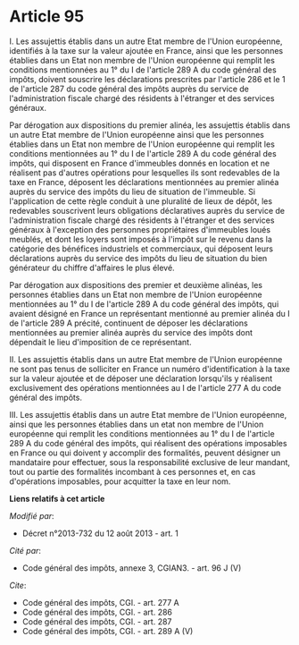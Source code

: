 # Article 95

I. Les assujettis établis dans un autre Etat membre de l'Union européenne, identifiés à la taxe sur la valeur ajoutée en
France, ainsi que les personnes établies dans un Etat non membre de l'Union européenne qui remplit les conditions mentionnées
au 1° du I de l'article 289 A du code général des impôts, doivent souscrire les déclarations prescrites par l'article 286 et
le 1 de l'article 287 du code général des impôts auprès du service de l'administration fiscale chargé des résidents à
l'étranger et des services généraux. 

Par dérogation aux dispositions du premier alinéa, les assujettis établis dans un autre Etat membre de l'Union européenne
ainsi que les personnes établies dans un Etat non membre de l'Union européenne qui remplit les conditions mentionnées au 1°
du I de l'article 289 A du code général des impôts, qui disposent en France d'immeubles donnés en location et ne réalisent
pas d'autres opérations pour lesquelles ils sont redevables de la taxe en France, déposent les déclarations mentionnées au
premier alinéa auprès du service des impôts du lieu de situation de l'immeuble. Si l'application de cette règle conduit à une
pluralité de lieux de dépôt, les redevables souscrivent leurs obligations déclaratives auprès du service de l'administration
fiscale chargé des résidents à l'étranger et des services généraux à l'exception des personnes propriétaires d'immeubles
loués meublés, et dont les loyers sont imposés à l'impôt sur le revenu dans la catégorie des bénéfices industriels et
commerciaux, qui déposent leurs déclarations auprès du service des impôts du lieu de situation du bien générateur du chiffre
d'affaires le plus élevé. 

Par dérogation aux dispositions des premier et deuxième alinéas, les personnes établies dans un Etat non membre de l'Union
européenne mentionnées au 1° du I de l'article 289 A du code général des impôts, qui avaient désigné en France un
représentant mentionné au premier alinéa du I de l'article 289 A précité, continuent de déposer les déclarations mentionnées
au premier alinéa auprès du service des impôts dont dépendait le lieu d'imposition de ce représentant. 

II. Les assujettis établis dans un autre Etat membre de l'Union européenne ne sont pas tenus de solliciter en France un
numéro d'identification à la taxe sur la valeur ajoutée et de déposer une déclaration lorsqu'ils y réalisent exclusivement
des opérations mentionnées au I de l'article 277 A du code général des impôts. 

III. Les assujettis établis dans un autre Etat membre de l'Union européenne, ainsi que les personnes établies dans un etat
non membre de l'Union européenne qui remplit les conditions mentionnées au 1° du I de l'article 289 A du code général des
impôts, qui réalisent des opérations imposables en France ou qui doivent y accomplir des formalités, peuvent désigner un
mandataire pour effectuer, sous la responsabilité exclusive de leur mandant, tout ou partie des formalités incombant à ces
personnes et, en cas d'opérations imposables, pour acquitter la taxe en leur nom.

**Liens relatifs à cet article**

_Modifié par_:

  - Décret n°2013-732 du 12 août 2013 - art. 1

_Cité par_:

  - Code général des impôts, annexe 3, CGIAN3. - art. 96 J (V)

_Cite_:

  - Code général des impôts, CGI. - art. 277 A
  - Code général des impôts, CGI. - art. 286
  - Code général des impôts, CGI. - art. 287
  - Code général des impôts, CGI. - art. 289 A (V)
